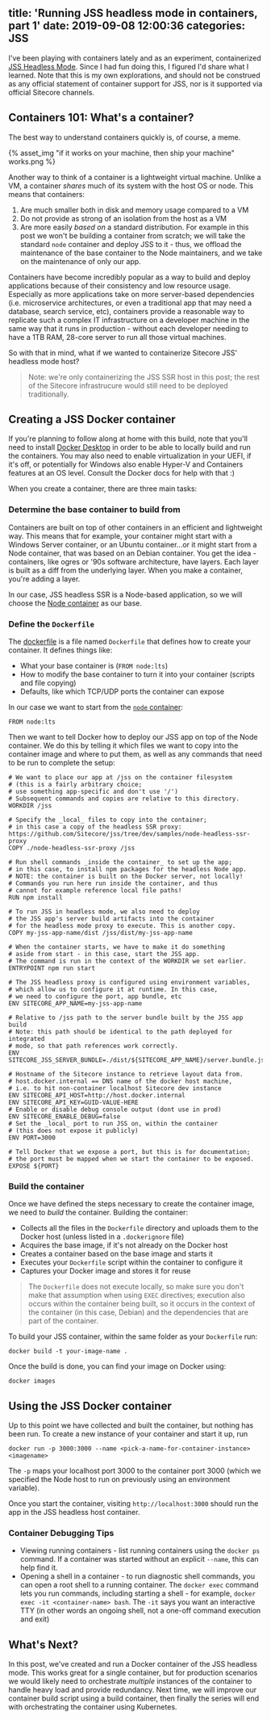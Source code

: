 title: 'Running JSS headless mode in containers, part 1'
date: 2019-09-08 12:00:36
categories: JSS
---

I've been playing with containers lately and as an experiment, containerized [JSS Headless Mode](https://jss.sitecore.com/docs/fundamentals/application-modes#headless-server-side-rendering-mode). Since I had fun doing this, I figured I'd share what I learned. Note that this is my own explorations, and should not be construed as any official statement of container support for JSS, nor is it supported via official Sitecore channels.

## Containers 101: What's a container?

The best way to understand containers quickly is, of course, a meme.

{% asset_img "if it works on your machine, then ship your machine" works.png %}

Another way to think of a container is a lightweight virtual machine. Unlike a VM, a container _shares_ much of its system with the host OS or node. This means that containers:

1. Are much smaller both in disk and memory usage compared to a VM
1. Do not provide as strong of an isolation from the host as a VM
1. Are more easily _based on_ a standard distribution. For example in this post we won't be building a container from scratch; we will take the standard `node` container and deploy JSS to it - thus, we offload the maintenance of the base container to the Node maintainers, and we take on the maintenance of only our app.

Containers have become incredibly popular as a way to build and deploy applications because of their consistency and low resource usage. Especially as more applications take on more server-based dependencies (i.e. microservice architectures, or even a traditional app that may need a database, search service, etc), containers provide a reasonable way to replicate such a complex IT infrastructure on a developer machine in the same way that it runs in production - without each developer needing to have a 1TB RAM, 28-core server to run all those virtual machines.

So with that in mind, what if we wanted to containerize Sitecore JSS' headless mode host?

> Note: we're only containerizing the JSS SSR host in this post; the rest of the Sitecore infrastrucure would still need to be deployed traditionally.

## Creating a JSS Docker container

If you're planning to follow along at home with this build, note that you'll need to install [Docker Desktop](https://hub.docker.com/?overlay=onboarding) in order to be able to locally build and run the containers. You may also need to enable virtualization in your UEFI, if it's off, or potentially for Windows also enable Hyper-V and Containers features at an OS level. Consult the Docker docs for help with that :)

When you create a container, there are three main tasks:

### Determine the base container to build from

Containers are built on top of other containers in an efficient and lightweight way. This means that for example, your container might start with a Windows Server container, or an Ubuntu container...or it might start from a Node container, that was based on an Debian container. You get the idea - containers, like ogres or '90s software architecture, have layers. Each layer is built as a diff from the underlying layer. When you make a container, you're adding a layer.

In our case, JSS headless SSR is a Node-based application, so we will choose the [Node container](https://hub.docker.com/_/node) as our base.

### Define the `Dockerfile`

The [dockerfile](https://docs.docker.com/engine/reference/builder/) is a file named `Dockerfile` that defines how to create your container. It defines things like:

* What your base container is (`FROM node:lts`)
* How to modify the base container to turn it into your container (scripts and file copying)
* Defaults, like which TCP/UDP ports the container can expose

In our case we want to start from the [`node` container](https://nodejs.org/en/docs/guides/nodejs-docker-webapp/):

    FROM node:lts

Then we want to tell Docker how to deploy our JSS app on top of the Node container. We do this by telling it which files we want to copy into the container image and where to put them, as well as any commands that need to be run to complete the setup:

    # We want to place our app at /jss on the container filesystem
    # (this is a fairly arbitrary choice; 
    # use something app-specific and don't use '/')
    # Subsequent commands and copies are relative to this directory.
    WORKDIR /jss

    # Specify the _local_ files to copy into the container;
    # in this case a copy of the headless SSR proxy: https://github.com/Sitecore/jss/tree/dev/samples/node-headless-ssr-proxy
    COPY ./node-headless-ssr-proxy /jss

    # Run shell commands _inside the container_ to set up the app;
    # in this case, to install npm packages for the headless Node app.
    # NOTE: the container is built on the Docker server, not locally!
    # Commands you run here run inside the container, and thus 
    # cannot for example reference local file paths!
    RUN npm install

    # To run JSS in headless mode, we also need to deploy 
    # the JSS app's server build artifacts into the container
    # for the headless mode proxy to execute. This is another copy.
    COPY my-jss-app-name/dist /jss/dist/my-jss-app-name

    # When the container starts, we have to make it do something
    # aside from start - in this case, start the JSS app.
    # The command is run in the context of the WORKDIR we set earlier.
    ENTRYPOINT npm run start

    # The JSS headless proxy is configured using environment variables,
    # which allow us to configure it at runtime. In this case,
    # we need to configure the port, app bundle, etc
    ENV SITECORE_APP_NAME=my-jss-app-name

    # Relative to /jss path to the server bundle built by the JSS app build
    # Note: this path should be identical to the path deployed for integrated
    # mode, so that path references work correctly.
    ENV SITECORE_JSS_SERVER_BUNDLE=./dist/${SITECORE_APP_NAME}/server.bundle.js

    # Hostname of the Sitecore instance to retrieve layout data from.
    # host.docker.internal == DNS name of the docker host machine, 
    # i.e. to hit non-container localhost Sitecore dev instance
    ENV SITECORE_API_HOST=http://host.docker.internal
    ENV SITECORE_API_KEY=GUID-VALUE-HERE
    # Enable or disable debug console output (dont use in prod)
    ENV SITECORE_ENABLE_DEBUG=false
    # Set the _local_ port to run JSS on, within the container
    # (this does not expose it publicly)
    ENV PORT=3000

    # Tell Docker that we expose a port, but this is for documentation;
    # the port must be mapped when we start the container to be exposed.
    EXPOSE ${PORT}

### Build the container

Once we have defined the steps necessary to create the container image, we need to _build_ the container. Building the container:

* Collects all the files in the `Dockerfile` directory and uploads them to the Docker host (unless listed in a `.dockerignore` file)
* Acquires the base image, if it's not already on the Docker host
* Creates a container based on the base image and starts it
* Executes your `Dockerfile` script within the container to configure it
* Captures your Docker image and stores it for reuse

> The `Dockerfile` does not execute locally, so make sure you don't make that assumption when using `EXEC` directives; execution also occurs within the container being built, so it occurs in the context of the container (in this case, Debian) and the dependencies that are part of the container.

To build your JSS container, within the same folder as your `Dockerfile` run:

    docker build -t your-image-name .

Once the build is done, you can find your image on Docker using:

    docker images

## Using the JSS Docker container

Up to this point we have collected and built the container, but nothing has been run. To create a new instance of your container and start it up, run

    docker run -p 3000:3000 --name <pick-a-name-for-container-instance> <imagename>

The `-p` maps your localhost port 3000 to the container port 3000 (which we specified the Node host to run on previously using an environment variable).

Once you start the container, visiting `http://localhost:3000` should run the app in the JSS headless host container. 

### Container Debugging Tips

* Viewing running containers - list running containers using the `docker ps` command. If a container was started without an explicit `--name`, this can help find it.
* Opening a shell in a container - to run diagnostic shell commands, you can open a root shell to a running container. The `docker exec` command lets you run commands, including starting a shell - for example, `docker exec -it <container-name> bash`. The `-it` says you want an interactive TTY (in other words an ongoing shell, not a one-off command execution and exit)

## What's Next?

In this post, we've created and run a Docker container of the JSS headless mode. This works great for a single container, but for production scenarios we would likely need to orchestrate _multiple_ instances of the container to handle heavy load and provide redundancy. Next time, we will improve our container build script using a build container, then finally the series will end with orchestrating the container using Kubernetes.